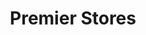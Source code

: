 ---
title: "Premier Stores"
url: /barrow-in-furness/premier-stores-yarlside-road/
shop: Lebensmittel
---